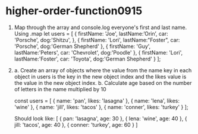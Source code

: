 # higher-order-function0915



1.  Map through the array and console.log everyone's first and last name. Using .map
    let users = [
    {
    firstName: 'Joe',
    lastName:’Orin’,
    car: 'Porsche',
    dog:'Shitzu',
    },
    {
    firstName: 'Lori',
    lastName:"Foster",
    car: 'Porsche',
    dog:'German Shepherd'
    },
    {
    firstName: 'Guy',
    lastName:'Peters',
    car: 'Chevrolet',
    dog:'Poodle'
    },
    {
    firstName: 'Lori',
    lastName:'Foster',
    car: 'Toyota',
    dog:'German Shepherd'
    }
    ];


2.  a. Create an array of objects where the value from the name key in each object in users is the key in the new object index and the likes value is the value in the new object index.
    b. Calculate age based on the number of letters in the name multiplied by 10

    const users = [
    { name: 'pan', likes: 'lasagna' },
    { name: 'lena', likes: 'wine' },
    { name: 'jill', likes: 'tacos' },
    { name: 'conner', likes: 'turkey' }
    ];
    
    Should look like:
    [
    { pan: 'lasagna', age: 30 },
    { lena: 'wine', age: 40 },
    { jill: 'tacos', age: 40 },
    { conner: 'turkey', age: 60 }
    ]

